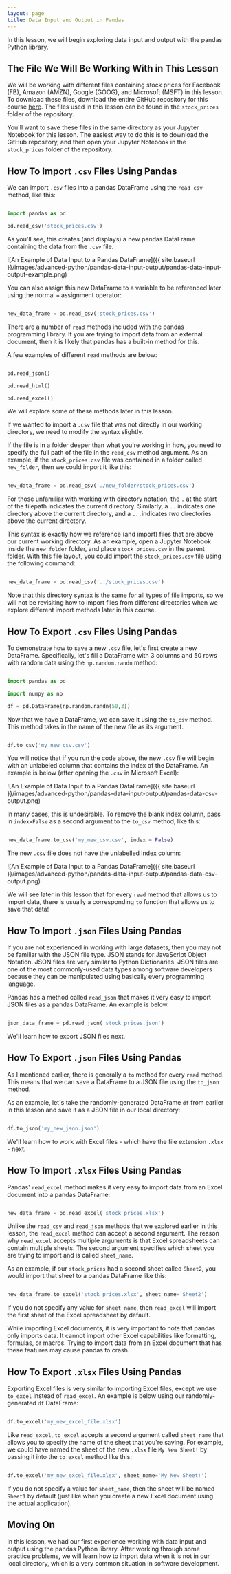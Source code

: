 ```yaml
---
layout: page
title: Data Input and Output in Pandas
---
```


In this lesson, we will begin exploring data input and output with the pandas Python library. 


## The File We Will Be Working With in This Lesson

We will be working with different files containing stock prices for Facebook (FB), Amazon (AMZN), Google (GOOG), and Microsoft (MSFT) in this lesson. To download these files, download the entire GitHub repository for this course [here](https://github.com/nicholasmccullum/advanced-python). The files used in this lesson can be found in the `stock_prices` folder of the repository.

You'll want to save these files in the same directory as your Jupyter Notebook for this lesson. The easiest way to do this is to download the GitHub repository, and then open your Jupyter Notebook in the `stock_prices` folder of the repository.


## How To Import `.csv` Files Using Pandas

We can import `.csv` files into a pandas DataFrame using the `read_csv` method, like this:

```python

import pandas as pd

pd.read_csv('stock_prices.csv')

```

As you'll see, this creates (and displays) a new pandas DataFrame containing the data from the `.csv` file. 

![An Example of Data Input to a Pandas DataFrame]({{ site.baseurl }}/images/advanced-python/pandas-data-input-output/pandas-data-input-output-example.png)

You can also assign this new DataFrame to a variable to be referenced later using the normal `=` assignment operator:

```python

new_data_frame = pd.read_csv('stock_prices.csv')

```

There are a number of `read` methods included with the pandas programming library. If you are trying to import data from an external document, then it is likely that pandas has a built-in method for this.

A few examples of different `read` methods are below:

```python

pd.read_json()

pd.read_html()

pd.read_excel()

```

We will explore some of these methods later in this lesson.

If we wanted to import a `.csv` file that was not directly in our working directory, we need to modify the syntax slightly. 

If the file is in a folder deeper than what you're working in how, you need to specify the full path of the file in the `read_csv` method argument. As an example, if the `stock_prices.csv` file was contained in a folder called `new_folder`, then we could import it like this:

```python

new_data_frame = pd.read_csv('./new_folder/stock_prices.csv')

```

For those unfamiliar with working with directory notation, the `.` at the start of the filepath indicates the current directory. Similarly, a `..` indicates one directory above the current directory, and a `...`indicates _two_ directories above the current directory.

This syntax is exactly how we reference (and import) files that are above our current working directory. As an example, open a Jupyter Notebook inside the `new_folder` folder, and place `stock_prices.csv` in the parent folder. With this file layout, you could import the `stock_prices.csv` file using the following command:

```python

new_data_frame = pd.read_csv('../stock_prices.csv')

```

Note that this directory syntax is the same for all types of file imports, so we will not be revisiting how to import files from different directories when we explore different import methods later in this course. 


## How To Export `.csv` Files Using Pandas

To demonstrate how to save a new `.csv` file, let's first create a new DataFrame. Specifically, let's fill a DataFrame with 3 columns and 50 rows with random data using the `np.random.randn` method:

```python

import pandas as pd

import numpy as np

df = pd.DataFrame(np.random.randn(50,3))

```

Now that we have a DataFrame, we can save it using the `to_csv` method. This method takes in the name of the new file as its argument. 

```python

df.to_csv('my_new_csv.csv')

```

You will notice that if you run the code above, the new `.csv` file will begin with an unlabeled column that contains the index of the DataFrame. An example is below (after opening the `.csv` in Microsoft Excel):

![An Example of Data Input to a Pandas DataFrame]({{ site.baseurl }}/images/advanced-python/pandas-data-input-output/pandas-data-csv-output.png)

In many cases, this is undesirable. To remove the blank index column, pass in `index=False` as a second argument to the `to_csv` method, like this:

```python

new_data_frame.to_csv('my_new_csv.csv', index = False)

```

The new `.csv` file does not have the unlabelled index column:

![An Example of Data Input to a Pandas DataFrame]({{ site.baseurl }}/images/advanced-python/pandas-data-input-output/pandas-data-csv-output.png)

We will see later in this lesson that for every `read` method that allows us to import data, there is usually a corresponding `to` function that allows us to save that data!


## How To Import `.json` Files Using Pandas

If you are not experienced in working with large datasets, then you may not be familiar with the JSON file type. JSON stands for JavaScript Object Notation. JSON files are very similar to Python Dictionaries. JSON files are one of the most commonly-used data types among software developers because they can be manipulated using basically every programming language.

Pandas has a method called `read_json` that makes it very easy to import JSON files as a pandas DataFrame. An example is below.

```python

json_data_frame = pd.read_json('stock_prices.json')

```

We'll learn how to export JSON files next.


## How To Export `.json` Files Using Pandas

As I mentioned earlier, there is generally a `to` method for every `read` method. This means that we can save a DataFrame to a JSON file using the `to_json` method.

As an example, let's take the randomly-generated DataFrame `df` from earlier in this lesson and save it as a JSON file in our local directory:

```python

df.to_json('my_new_json.json')

```

We'll learn how to work with Excel files - which have the file extension `.xlsx` - next.


## How To Import `.xlsx` Files Using Pandas

Pandas' `read_excel` method makes it very easy to import data from an Excel document into a pandas DataFrame:

```python

new_data_frame = pd.read_excel('stock_prices.xlsx')

```

Unlike the `read_csv` and `read_json` methods that we explored earlier in this lesson, the `read_excel` method can accept a second argument. The reason why `read_excel` accepts multiple arguments is that Excel spreadsheets can contain multiple sheets. The second argument specifies which sheet you are trying to import and is called `sheet_name`.

As an example, if our `stock_prices` had a second sheet called `Sheet2`, you would import that sheet to a pandas DataFrame like this:

```python

new_data_frame.to_excel('stock_prices.xlsx', sheet_name='Sheet2')

```

If you do not specify any value for `sheet_name`, then `read_excel` will import the first sheet of the Excel spreadsheet by default. 

While importing Excel documents, it is very important to note that pandas only imports data. It cannot import other Excel capabilities like formatting, formulas, or macros. Trying to import data from an Excel document that has these features may cause pandas to crash.


## How To Export `.xlsx` Files Using Pandas

Exporting Excel files is very similar to importing Excel files, except we use `to_excel` instead of `read_excel`. An example is below using our randomly-generated `df` DataFrame:

```python

df.to_excel('my_new_excel_file.xlsx')

```

Like `read_excel`, `to_excel` accepts a second argument called `sheet_name` that allows you to specify the name of the sheet that you're saving. For example, we could have named the sheet of the new `.xlsx` file `My New Sheet!` by passing it into the `to_excel` method like this:

```python

df.to_excel('my_new_excel_file.xlsx', sheet_name='My New Sheet!')

```

If you do not specify a value for `sheet_name`, then the sheet will be named `Sheet1` by default (just like when you create a new Excel document using the actual application).


## Moving On

In this lesson, we had our first experience working with data input and output using the pandas Python library. After working through some practice problems, we will learn how to import data when it is not in our local directory, which is a very common situation in software development. 
